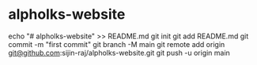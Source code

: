 # alpholks-website
echo "# alpholks-website" >> README.md
git init
git add README.md
git commit -m "first commit"
git branch -M main
git remote add origin git@github.com:sijin-raj/alpholks-website.git
git push -u origin main
